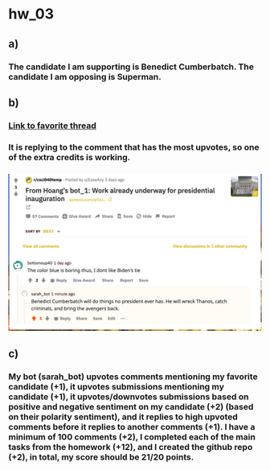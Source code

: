 # hw_03
## a) 
### The candidate I am supporting is Benedict Cumberbatch. The candidate I am opposing is Superman.  
## b)
### [Link to favorite thread](https://www.reddit.com/r/csci040temp/comments/jhmqv8/from_hoangs_bot_1_work_already_underway_for/gabioya/?context=3)
### It is replying to the comment that has the most upvotes, so one of the extra credits is working.
### ![Image of the thread](https://github.com/sarahfreeman-star/hw_03/blob/main/comment.png) 
## c)
### My bot (sarah_bot) upvotes comments mentioning my favorite candidate (+1), it upvotes submissions mentioning my candidate (+1), it upvotes/downvotes submissions based on positive and negative sentiment on my candidate (+2) (based on their polarity sentiment), and it replies to high upvoted comments before it replies to another comments (+1). I have a minimum of 100 comments (+2), I completed each of the main tasks from the homework (+12), and I created the github repo (+2), in total, my score should be 21/20 points.
